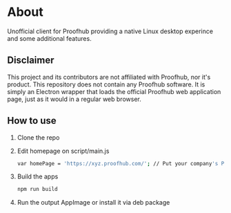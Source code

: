 # About

Unofficial client for Proofhub providing a native Linux desktop experince and some additional features.

## Disclaimer

This project and its contributors are not affiliated with Proofhub, nor it's product. This repository does not contain any Proofhub software. It is simply an Electron wrapper that loads the official Proofhub web application page, just as it would in a regular web browser.

## How to use

1. Clone the repo
2. Edit homepage on script/main.js

    ```sh
    var homePage = 'https://xyz.proofhub.com/'; // Put your company's ProofHub URL here
    ```
3. Build the apps

    ```sh
    npm run build
    ```
4. Run the output AppImage or install it via deb package
